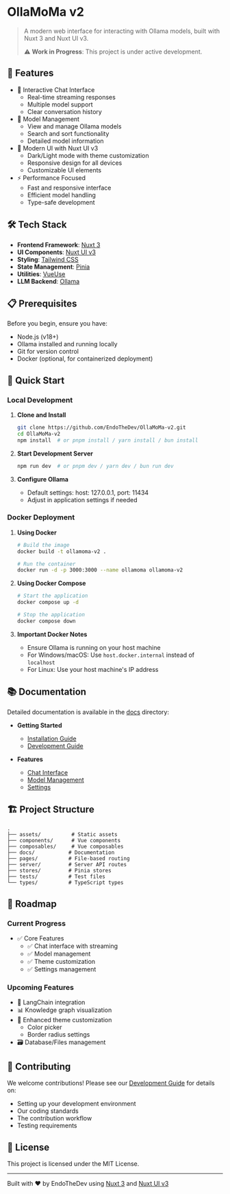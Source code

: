 # OllaMoMa v2

> A modern web interface for interacting with Ollama models, built with Nuxt 3 and Nuxt UI v3.
>
> ⚠️ **Work in Progress**: This project is under active development.

## 🌟 Features

- 🎨 Interactive Chat Interface
  - Real-time streaming responses
  - Multiple model support
  - Clear conversation history
- 🤖 Model Management
  - View and manage Ollama models
  - Search and sort functionality
  - Detailed model information
- 🎨 Modern UI with Nuxt UI v3
  - Dark/Light mode with theme customization
  - Responsive design for all devices
  - Customizable UI elements
- ⚡ Performance Focused
  - Fast and responsive interface
  - Efficient model handling
  - Type-safe development

## 🛠️ Tech Stack

- **Frontend Framework**: [Nuxt 3](https://nuxt.com/)
- **UI Components**: [Nuxt UI v3](https://ui.nuxt.com/)
- **Styling**: [Tailwind CSS](https://tailwindcss.com/)
- **State Management**: [Pinia](https://pinia.vuejs.org/)
- **Utilities**: [VueUse](https://vueuse.org/)
- **LLM Backend**: [Ollama](https://ollama.ai/)

## 📋 Prerequisites

Before you begin, ensure you have:
- Node.js (v18+)
- Ollama installed and running locally
- Git for version control
- Docker (optional, for containerized deployment)

## 🚀 Quick Start

### Local Development

1. **Clone and Install**
   ```bash
   git clone https://github.com/EndoTheDev/OllaMoMa-v2.git
   cd OllaMoMa-v2
   npm install  # or pnpm install / yarn install / bun install
   ```

2. **Start Development Server**
   ```bash
   npm run dev  # or pnpm dev / yarn dev / bun run dev
   ```

3. **Configure Ollama**
   - Default settings: host: 127.0.0.1, port: 11434
   - Adjust in application settings if needed

### Docker Deployment

1. **Using Docker**
   ```bash
   # Build the image
   docker build -t ollamoma-v2 .
   
   # Run the container
   docker run -d -p 3000:3000 --name ollamoma ollamoma-v2
   ```

2. **Using Docker Compose**
   ```bash
   # Start the application
   docker compose up -d
   
   # Stop the application
   docker compose down
   ```

3. **Important Docker Notes**
   - Ensure Ollama is running on your host machine
   - For Windows/macOS: Use `host.docker.internal` instead of `localhost`
   - For Linux: Use your host machine's IP address

## 📚 Documentation

Detailed documentation is available in the [docs](./docs) directory:

- **Getting Started**
  - [Installation Guide](./docs/getting-started/installation.md)
  - [Development Guide](./docs/getting-started/development.md)

- **Features**
  - [Chat Interface](./docs/pages/index.md)
  - [Model Management](./docs/pages/models.md)
  - [Settings](./docs/pages/settings.md)

## 🏗️ Project Structure

```
.
├── assets/          # Static assets
├── components/      # Vue components
├── composables/     # Vue composables
├── docs/           # Documentation
├── pages/          # File-based routing
├── server/         # Server API routes
├── stores/         # Pinia stores
├── tests/          # Test files
└── types/          # TypeScript types
```

## 📝 Roadmap

### Current Progress
- ✅ Core Features
  - ✅ Chat interface with streaming
  - ✅ Model management
  - ✅ Theme customization
  - ✅ Settings management

### Upcoming Features
- 🔄 LangChain integration
- 📊 Knowledge graph visualization
- 🎨 Enhanced theme customization
  - Color picker
  - Border radius settings
- 🗃️ Database/Files management

## 🤝 Contributing

We welcome contributions! Please see our [Development Guide](./docs/getting-started/development.md) for details on:
- Setting up your development environment
- Our coding standards
- The contribution workflow
- Testing requirements

## 📄 License

This project is licensed under the MIT License.

---
Built with ❤️ by EndoTheDev using [Nuxt 3](https://nuxt.com/) and [Nuxt UI v3](https://ui.nuxt.com/)
